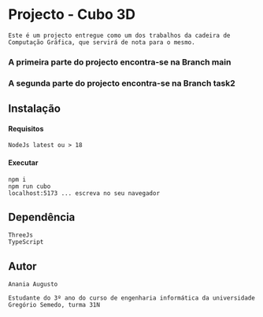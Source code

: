 # Projecto - Cubo 3D

    Este é um projecto entregue como um dos trabalhos da cadeira de Computação Gráfica, que servirá de nota para o mesmo.

### A primeira parte do projecto encontra-se na Branch main
### A segunda parte do projecto encontra-se na Branch task2 


## Instalação

#### Requisitos

    NodeJs latest ou > 18

#### Executar

    npm i
    npm run cubo
    localhost:5173 ... escreva no seu navegador

## Dependência

    ThreeJs
    TypeScript

## Autor

    Anania Augusto

    Estudante do 3º ano do curso de engenharia informática da universidade Gregório Semedo, turma 31N